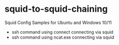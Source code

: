 # squid-to-squid-chaining
Squid Config Samples for Ubuntu and Windows 10/11

* ssh command using connect connecting via squid
* ssh command using ncat.exe connecting via squid
